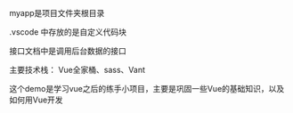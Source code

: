 myapp是项目文件夹根目录

.vscode 中存放的是自定义代码块

接口文档中是调用后台数据的接口

主要技术栈：
Vue全家桶、sass、Vant

这个demo是学习vue之后的练手小项目，主要是巩固一些Vue的基础知识，以及如何用Vue开发
